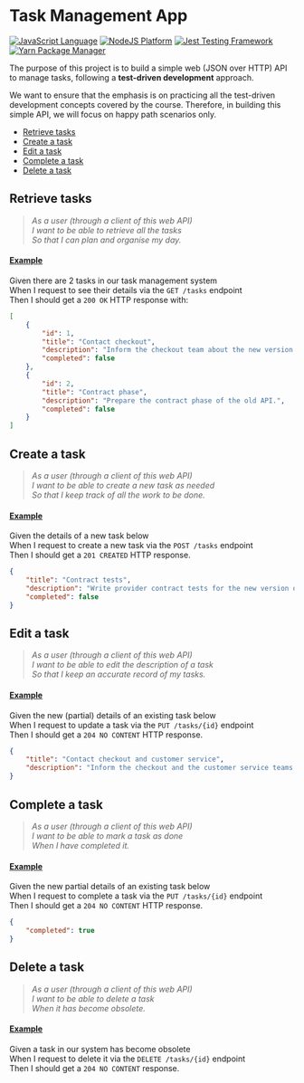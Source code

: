 # Task Management App

[![JavaScript Language](https://img.shields.io/badge/language-JavaScript-F7DF1E.svg?logo=JavaScript)][1]
[![NodeJS Platform](https://img.shields.io/badge/platform-NodeJS-339933.svg?logo=Node.js)][2]
[![Jest Testing Framework](https://img.shields.io/badge/testing%20framework-Jest-C21325.svg?logo=Jest)][3]
[![Yarn Package Manager](https://img.shields.io/badge/package%20manager-Yarn-2C8EBB.svg?logo=Yarn)][4]


The purpose of this project is to build a simple web (JSON over HTTP) API to manage tasks, following a **test-driven development** approach. 

We want to ensure that the emphasis is on practicing all the test-driven development concepts covered by the course. Therefore, in building this simple API, we will focus on happy path scenarios only.

- [Retrieve tasks][5]
- [Create a task][6]
- [Edit a task][7]
- [Complete a task][8]
- [Delete a task][9]


## Retrieve tasks

> *As a user (through a client of this web API) <br/>*
> *I want to be able to retrieve all the tasks <br/>*
> *So that I can plan and organise my day.*

#### <u>Example</u>

Given there are 2 tasks in our task management system <br/>
When I request to see their details via the `GET /tasks` endpoint <br/>
Then I should get a `200 OK` HTTP response with: <br/>

```JSON
[
    {
        "id": 1,
        "title": "Contact checkout",
        "description": "Inform the checkout team about the new version of our API.",
        "completed": false
    },
    {
        "id": 2,
        "title": "Contract phase",
        "description": "Prepare the contract phase of the old API.",
        "completed": false
    }
]

```


## Create a task

> *As a user (through a client of this web API) <br/>*
> *I want to be able to create a new task as needed <br/>*
> *So that I keep track of all the work to be done.*

#### <u>Example</u>

Given the details of a new task below <br/>
When I request to create a new task via the `POST /tasks` endpoint <br/>
Then I should get a `201 CREATED` HTTP response. <br/>

```JSON
{
    "title": "Contract tests",
    "description": "Write provider contract tests for the new version of our API.",
    "completed": false
}
```


## Edit a task

> *As a user (through a client of this web API) <br/>*
> *I want to be able to edit the description of a task <br/>*
> *So that I keep an accurate record of my tasks.*

#### <u>Example</u>

Given the new (partial) details of an existing task below <br/>
When I request to update a task via the `PUT /tasks/{id}` endpoint <br/>
Then I should get a `204 NO CONTENT` HTTP response. <br/>

```JSON
{
    "title": "Contact checkout and customer service",
    "description": "Inform the checkout and the customer service teams about the new version of our API."
}
```


## Complete a task

> *As a user (through a client of this web API) <br/>*
> *I want to be able to mark a task as done <br/>*
> *When I have completed it.*


#### <u>Example</u>

Given the new partial details of an existing task below <br/>
When I request to complete a task via the `PUT /tasks/{id}` endpoint <br/>
Then I should get a `204 NO CONTENT` HTTP response. <br/>

```JSON
{
    "completed": true
}
```


## Delete a task

> *As a user (through a client of this web API) <br/>*
> *I want to be able to delete a task <br/>*
> *When it has become obsolete.*

#### <u>Example</u>

Given a task in our system has become obsolete <br/>
When I request to delete it via the `DELETE /tasks/{id}` endpoint <br/>
Then I should get a `204 NO CONTENT` response. <br/>



[1]: https://www.javascript.com/
[2]: https://nodejs.org/en/
[3]: https://jestjs.io/
[4]: https://classic.yarnpkg.com/en/

[5]: #retrieve-tasks
[6]: #create-a-task
[7]: #edit-a-task
[8]: #complete-a-task
[9]: #delete-a-task